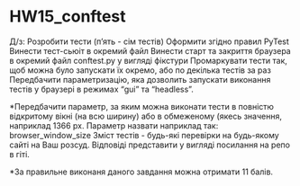 # HW15_conftest

Д/з: 
Розробити тести (п’ять - сім тестів)
Оформити згідно правил PyTest
Винести тест-сьюіт в окремий файл 
Винести старт та закриття браузера в окремий файл conftest.py у вигляді фікстури
Промаркувати тести так, щоб можна було запускати їх окремо, або по декілька тестів за раз
Передбачити параметризацію, яка дозволить запускати виконання тестів у браузері в режимах “gui” та “headless”.

*Передбачити параметр, за яким можна виконати тести в повністю відкритому вікні (на всю ширину) 
або в обмеженому (якесь значення, наприклад 1366 px. Параметр назвати наприклад так: browser_window_size
Зміст тестів - будь-які перевірки на будь-якому сайті на Ваш розсуд.
Відповіді представити у вигляді посилання на репо в гіті.

*За правильне виконаня даного завдання можна отримати 11 балів.